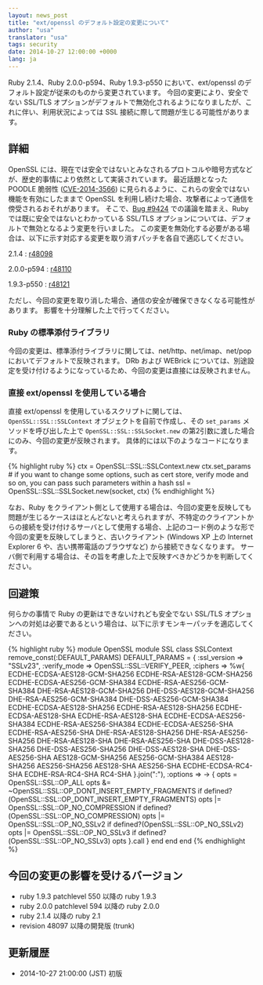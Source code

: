 ```yaml
---
layout: news_post
title: "ext/openssl のデフォルト設定の変更について"
author: "usa"
translator: "usa"
tags: security
date: 2014-10-27 12:00:00 +0000
lang: ja
---
```


Ruby 2.1.4、Ruby 2.0.0-p594、Ruby 1.9.3-p550 において、ext/openssl のデフォルト設定が従来のものから変更されています。
今回の変更により、安全でない SSL/TLS オプションがデフォルトで無効化されるようになりましたが、これに伴い、利用状況によっては SSL 接続に際して問題が生じる可能性があります。

## 詳細

OpenSSL には、現在では安全ではないとみなされるプロトコルや暗号方式などが、歴史的事情により依然として実装されています。
最近話題となった POODLE 脆弱性 ([CVE-2014-3566](http://cve.mitre.org/cgi-bin/cvename.cgi?name=CVE-2014-3566)) に見られるように、これらの安全ではない機能を有効にしたままで OpenSSL を利用し続けた場合、攻撃者によって通信を傍受されるおそれがあります。
そこで、[Bug #9424](https://bugs.ruby-lang.org/issues/9424) での議論を踏まえ、Ruby では既に安全ではないとわかっている SSL/TLS オプションについては、デフォルトで無効となるよう変更を行いました。
この変更を無効化する必要がある場合は、以下に示す対応する変更を取り消すパッチを各自で適応してください。

2.1.4
: [r48098](http://svn.ruby-lang.org/cgi-bin/viewvc.cgi?revision=48098&view=revision)

2.0.0-p594
: [r48110](http://svn.ruby-lang.org/cgi-bin/viewvc.cgi?revision=48110&view=revision)

1.9.3-p550
: [r48121](http://svn.ruby-lang.org/cgi-bin/viewvc.cgi?revision=48121&view=revision)

ただし、今回の変更を取り消した場合、通信の安全が確保できなくなる可能性があります。
影響を十分理解した上で行ってください。

### Ruby の標準添付ライブラリ

今回の変更は、標準添付ライブラリに関しては、net/http、net/imap、net/pop においてデフォルトで反映されます。
DRb および WEBrick については、別途設定を受け付けるようになっているため、今回の変更は直接には反映されません。

### 直接 ext/openssl を使用している場合

直接 ext/openssl を使用しているスクリプトに関しては、`OpenSSL::SSL::SSLContext` オブジェクトを自前で作成し、その `set_params` メソッドを呼び出した上で `OpenSSL::SSL::SSLSocket.new` の第2引数に渡した場合にのみ、今回の変更が反映されます。
具体的には以下のようなコードになります。

{% highlight ruby %}
ctx = OpenSSL::SSL::SSLContext.new
ctx.set_params  # if you want to change some options, such as cert store, verify mode and so on, you can pass such parameters within a hash
ssl = OpenSSL::SSL::SSLSocket.new(socket, ctx)
{% endhighlight %}

なお、Ruby をクライアント側として使用する場合は、今回の変更を反映しても問題が生じるケースはほとんどないと考えられますが、不特定のクライアントからの接続を受け付けるサーバとして使用する場合、上記のコード例のような形で今回の変更を反映してしまうと、古いクライアント (Windows XP 上の Internet Explorer 6 や、古い携帯電話のブラウザなど) から接続できなくなります。
サーバ側で利用する場合は、その旨を考慮した上で反映すべきかどうかを判断してください。

## 回避策

何らかの事情で Ruby の更新はできないけれども安全でない SSL/TLS オプションへの対処は必要であるという場合は、以下に示すモンキーパッチを適応してください。

{% highlight ruby %}
module OpenSSL
  module SSL
    class SSLContext
      remove_const(:DEFAULT_PARAMS)
      DEFAULT_PARAMS = {
        :ssl_version => "SSLv23",
        :verify_mode => OpenSSL::SSL::VERIFY_PEER,
        :ciphers => %w{
          ECDHE-ECDSA-AES128-GCM-SHA256
          ECDHE-RSA-AES128-GCM-SHA256
          ECDHE-ECDSA-AES256-GCM-SHA384
          ECDHE-RSA-AES256-GCM-SHA384
          DHE-RSA-AES128-GCM-SHA256
          DHE-DSS-AES128-GCM-SHA256
          DHE-RSA-AES256-GCM-SHA384
          DHE-DSS-AES256-GCM-SHA384
          ECDHE-ECDSA-AES128-SHA256
          ECDHE-RSA-AES128-SHA256
          ECDHE-ECDSA-AES128-SHA
          ECDHE-RSA-AES128-SHA
          ECDHE-ECDSA-AES256-SHA384
          ECDHE-RSA-AES256-SHA384
          ECDHE-ECDSA-AES256-SHA
          ECDHE-RSA-AES256-SHA
          DHE-RSA-AES128-SHA256
          DHE-RSA-AES256-SHA256
          DHE-RSA-AES128-SHA
          DHE-RSA-AES256-SHA
          DHE-DSS-AES128-SHA256
          DHE-DSS-AES256-SHA256
          DHE-DSS-AES128-SHA
          DHE-DSS-AES256-SHA
          AES128-GCM-SHA256
          AES256-GCM-SHA384
          AES128-SHA256
          AES256-SHA256
          AES128-SHA
          AES256-SHA
          ECDHE-ECDSA-RC4-SHA
          ECDHE-RSA-RC4-SHA
          RC4-SHA
        }.join(":"),
        :options => -> {
          opts = OpenSSL::SSL::OP_ALL
          opts &= ~OpenSSL::SSL::OP_DONT_INSERT_EMPTY_FRAGMENTS if defined?(OpenSSL::SSL::OP_DONT_INSERT_EMPTY_FRAGMENTS)
          opts |= OpenSSL::SSL::OP_NO_COMPRESSION if defined?(OpenSSL::SSL::OP_NO_COMPRESSION)
          opts |= OpenSSL::SSL::OP_NO_SSLv2 if defined?(OpenSSL::SSL::OP_NO_SSLv2)
          opts |= OpenSSL::SSL::OP_NO_SSLv3 if defined?(OpenSSL::SSL::OP_NO_SSLv3)
          opts
        }.call
      }
    end
  end
end
{% endhighlight %}

## 今回の変更の影響を受けるバージョン

* ruby 1.9.3 patchlevel 550 以降の ruby 1.9.3
* ruby 2.0.0 patchlevel 594 以降の ruby 2.0.0
* ruby 2.1.4 以降の ruby 2.1
* revision 48097 以降の開発版 (trunk)

## 更新履歴

* 2014-10-27 21:00:00 (JST) 初版
